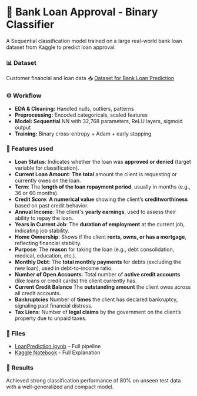 # 🏦 Bank Loan Approval - Binary Classifier
A Sequential classification model trained on a large real-world bank loan dataset from Kaggle to predict loan approval.

### 📊 Dataset
Customer financial and loan data  📥  <a href="https://www.kaggle.com/datasets/omkar5/dataset-for-bank-loan-prediction" target="_blank">Dataset for Bank Loan Prediction</a>

### ⚙️ Workflow
* **EDA & Cleaning:** Handled nulls, outliers, patterns
* **Preprocessing:** Encoded categoricals, scaled features
* **Model: Sequential** NN with 32,768 parameters, ReLU layers, sigmoid output
* **Training:** Binary cross-entropy + Adam + early stopping

### 🧠 Features used
* **Loan Status**: Indicates whether the loan was **approved or denied** (target variable for classification).
* **Current Loan Amount**: **The total** amount the client is requesting or currently owes on the loan.
* **Term**: The **length of the loan repayment period**, usually in months (e.g., 36 or 60 months).
* **Credit Score**: **A numerical value** showing the client’s **creditworthiness** based on past credit behavior.
* **Annual Income**: The client's **yearly earnings**, used to assess their ability to repay the loan.
* **Years in Current Job**: The **duration of employment** at the current job, indicating job stability.
* **Home Ownership**: Shows if the client **rents, owns, or has a mortgage**, reflecting financial stability.
* **Purpose**: The **reason** for taking the loan (e.g., debt consolidation, medical, education, etc.).
* **Monthly Debt**: The **total monthly payments** for debts (excluding the new loan), used in debt-to-income ratio.
* **Number of Open Accounts**: Total number of **active credit accounts** (like loans or credit cards) the client currently has.
* **Current Credit Balance** The **outstanding amount** the client owes across all credit accounts.
* **Bankruptcies** Number of **times** the client has declared bankruptcy, signaling past financial distress.
* **Tax Liens**: Number of **legal claims** by the government on the client’s property due to unpaid taxes.

### 📁 Files
* <a href="https://github.com/NishantkSingh0/Predictive-Models/blob/main/LoanPrediction.ipynb" target="_blank">LoanPrediction.ipynb</a> – Full pipeline
* <a href="https://www.kaggle.com/code/nishantsingh96/loanprediction" target="_blank">Kaggle Notebook</a> - Full Explanation

### 🚀 Results
Achieved strong classification performance of 80% on unseen test data with a well-generalized and compact model.

